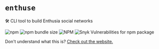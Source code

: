 # `enthuse`
🛠 CLI tool to build Enthusia social networks

![npm](https://img.shields.io/npm/v/enthuse) ![npm bundle size](https://img.shields.io/bundlephobia/min/enthuse) ![NPM](https://img.shields.io/npm/l/enthuse) ![Snyk Vulnerabilities for npm package](https://img.shields.io/snyk/vulnerabilities/npm/enthuse)

Don't understand what this is?  [Check out the website.](https://micahlindley.com/enthusia)
